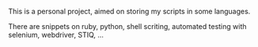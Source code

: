This is a personal project, aimed on storing my scripts in some languages.

There are snippets on ruby, python, shell scriting, automated testing with selenium, webdriver, STIQ, ...